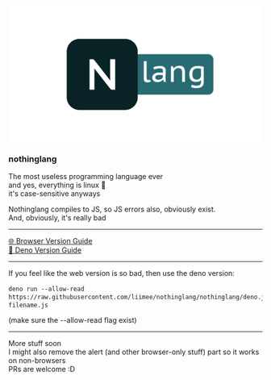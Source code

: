 <img src="nlang.png" alt="nothinglang" align="center">

### nothinglang
The most useless programming language ever  
and yes, everything is linux 🐧  
it's case-sensitive anyways  

Nothinglang compiles to JS, so JS errors also, obviously exist.  
And, obviously, it's really bad
___
[🌐 Browser Version Guide](guide.md)  
[🦕 Deno Version Guide](dguide.md)
___
If you feel like the web version is so bad, then use the deno version:
```shell
deno run --allow-read https://raw.githubusercontent.com/liimee/nothinglang/nothinglang/deno.js filename.js
```
(make sure the --allow-read flag exist)
___
More stuff soon  
I might also remove the alert (and other browser-only stuff) part so it works on non-browsers  
PRs are welcome :D
